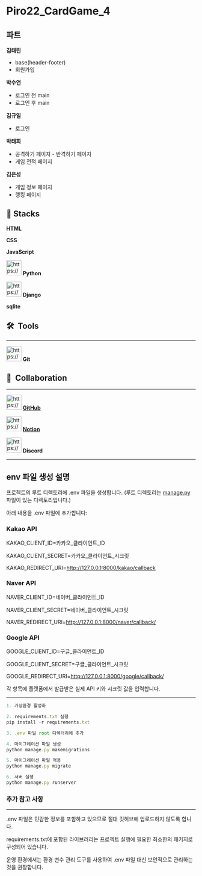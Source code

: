 # **Piro22_CardGame_4**


## 파트


 **김태린** 

- base(header-footer)
- 회원가입


**박수연**

- 로그인 전 main
- 로그인 후 main


**김규일**

- 로그인


**박태희**

- 공격하기 페이지 - 반격하기 페이지
- 게임 전적 페이지


**김은성**

- 게임 정보 페이지
- 랭킹 페이지

## 🚀  Stacks


**HTML**

**CSS**

**JavaScript**

<img src="https://encrypted-tbn0.gstatic.com/images?q=tbn:ANd9GcSHLN0RrPTmNUSMhl6MTeX0p_uIIj6Qzoxok9gjmzjELFRCeJaN34K8nOSaG56rrrw-evQ&usqp=CAU" alt="https://encrypted-tbn0.gstatic.com/images?q=tbn:ANd9GcSHLN0RrPTmNUSMhl6MTeX0p_uIIj6Qzoxok9gjmzjELFRCeJaN34K8nOSaG56rrrw-evQ&usqp=CAU" width="40px" /> **Python**

<img src="https://encrypted-tbn0.gstatic.com/images?q=tbn:ANd9GcSHLN0RrPTmNUSMhl6MTeX0p_uIIj6Qzoxok9gjmzjELFRCeJaN34K8nOSaG56rrrw-evQ&usqp=CAU" alt="https://encrypted-tbn0.gstatic.com/images?q=tbn:ANd9GcSHLN0RrPTmNUSMhl6MTeX0p_uIIj6Qzoxok9gjmzjELFRCeJaN34K8nOSaG56rrrw-evQ&usqp=CAU" width="40px" /> **Django**


**sqlite**


## 🛠  Tools

---


<img src="https://git-scm.com/images/logos/downloads/Git-Icon-1788C.png" alt="https://git-scm.com/images/logos/downloads/Git-Icon-1788C.png" width="40px" /> **Git**


## 👥  Collaboration

---

<img src="https://cdn-icons-png.flaticon.com/512/25/25231.png" alt="https://cdn-icons-png.flaticon.com/512/25/25231.png" width="40px" /> [**GitHub**](https://github.com/Pirogramming-22/Piro22_CardGame_4)


<img src="https://cdn.icon-icons.com/icons2/2389/PNG/512/notion_logo_icon_145025.png" alt="https://cdn.icon-icons.com/icons2/2389/PNG/512/notion_logo_icon_145025.png" width="40px" /> [**Notion**](https://www.notion.so/Piro22_CardGame_4-17d9d162b06c80d8a4a5ff3b8b0ee699?pvs=21)


<img src="https://cdn-icons-png.flaticon.com/512/5968/5968756.png" alt="https://cdn-icons-png.flaticon.com/512/5968/5968756.png" width="40px" /> **Discord**

---
## env 파일 생성 설명

프로젝트의 루트 디렉토리에 .env 파일을 생성합니다.
(루트 디렉토리는 [manage.py](http://manage.py/) 파일이 있는 디렉토리입니다.)

아래 내용을 .env 파일에 추가합니다:

### Kakao API

KAKAO_CLIENT_ID=카카오_클라이언트_ID

KAKAO_CLIENT_SECRET=카카오_클라이언트_시크릿

KAKAO_REDIRECT_URI=http://127.0.0.1:8000/kakao/callback

### Naver API

NAVER_CLIENT_ID=네이버_클라이언트_ID

NAVER_CLIENT_SECRET=네이버_클라이언트_시크릿

NAVER_REDIRECT_URI=http://127.0.0.1:8000/naver/callback/

### Google API

GOOGLE_CLIENT_ID=구글_클라이언트_ID

GOOGLE_CLIENT_SECRET=구글_클라이언트_시크릿

GOOGLE_REDIRECT_URI=http://127.0.0.1:8000/google/callback/

각 항목에 플랫폼에서 발급받은 실제 API 키와 시크릿 값을 입력합니다.

---

```jsx
1. 가상환경 활성화

2. requirements.txt 실행
pip install -r requirements.txt

3. .env 파일 root 디렉터리에 추가

4. 마이그레이션 파일 생성
python manage.py makemigrations

5. 마이그레이션 파일 적용
python manage.py migrate

6. 서버 실행
python manage.py runserver
```

### 추가 참고 사항

---

.env 파일은 민감한 정보를 포함하고 있으므로 절대 깃허브에 업로드하지 않도록 합니다.

requirements.txt에 포함된 라이브러리는 프로젝트 실행에 필요한 최소한의 패키지로 구성되어 있습니다.

운영 환경에서는 환경 변수 관리 도구를 사용하여 .env 파일 대신 보안적으로 관리하는 것을 권장합니다.

